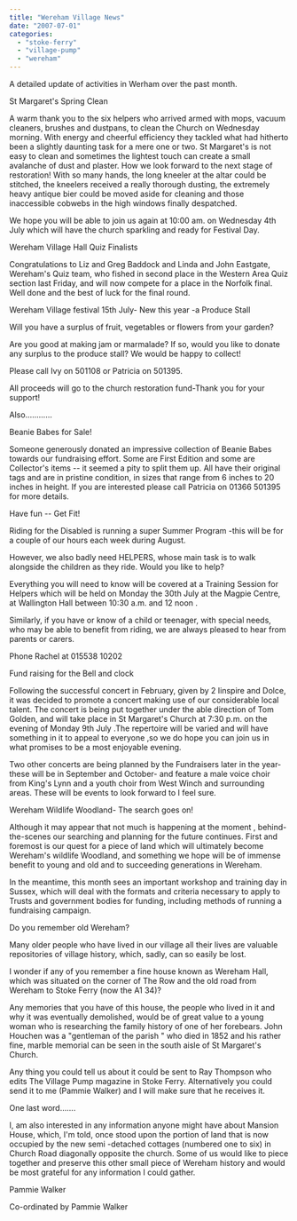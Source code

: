 ```yaml
---
title: "Wereham Village News"
date: "2007-07-01"
categories: 
  - "stoke-ferry"
  - "village-pump"
  - "wereham"
---
```


A detailed update of activities in Werham over the past month.

St Margaret's Spring Clean

A warm thank you to the six helpers who arrived armed with mops, vacuum cleaners, brushes and dustpans, to clean the Church on Wednesday morning. With energy and cheerful efficiency they tackled what had hitherto been a slightly daunting task for a mere one or two. St Margaret's is not easy to clean and sometimes the lightest touch can create a small avalanche of dust and plaster. How we look forward to the next stage of restoration! With so many hands, the long kneeler at the altar could be stitched, the kneelers received a really thorough dusting, the extremely heavy antique bier could be moved aside for cleaning and those inaccessible cobwebs in the high windows finally despatched.

We hope you will be able to join us again at 10:00 am. on Wednesday 4th July which will have the church sparkling and ready for Festival Day.

Wereham Village Hall Quiz Finalists

Congratulations to Liz and Greg Baddock and Linda and John Eastgate, Wereham's Quiz team, who fished in second place in the Western Area Quiz section last Friday, and will now compete for a place in the Norfolk final. Well done and the best of luck for the final round.

Wereham Village festival 15th July- New this year -a Produce Stall

Will you have a surplus of fruit, vegetables or flowers from your garden?

Are you good at making jam or marmalade? If so, would you like to donate any surplus to the produce stall? We would be happy to collect!

Please call Ivy on 501108 or Patricia on 501395.

All proceeds will go to the church restoration fund-Thank you for your support!

Also............

Beanie Babes for Sale!

Someone generously donated an impressive collection of Beanie Babes towards our fundraising effort. Some are First Edition and some are Collector's items -- it seemed a pity to split them up. All have their original tags and are in pristine condition, in sizes that range from 6 inches to 20 inches in height. If you are interested please call Patricia on 01366 501395 for more details.

Have fun -- Get Fit!

Riding for the Disabled is running a super Summer Program -this will be for a couple of our hours each week during August.

However, we also badly need HELPERS, whose main task is to walk alongside the children as they ride. Would you like to help?

Everything you will need to know will be covered at a Training Session for Helpers which will be held on Monday the 30th July at the Magpie Centre, at Wallington Hall between 10:30 a.m. and 12 noon .

Similarly, if you have or know of a child or teenager, with special needs, who may be able to benefit from riding, we are always pleased to hear from parents or carers.

Phone Rachel at 015538 10202

Fund raising for the Bell and clock

Following the successful concert in February, given by 2 Iinspire and Dolce, it was decided to promote a concert making use of our considerable local talent. The concert is being put together under the able direction of Tom Golden, and will take place in St Margaret's Church at 7:30 p.m. on the evening of Monday 9th July .The repertoire will be varied and will have something in it to appeal to everyone ,so we do hope you can join us in what promises to be a most enjoyable evening.

Two other concerts are being planned by the Fundraisers later in the year- these will be in September and October- and feature a male voice choir from King's Lynn and a youth choir from West Winch and surrounding areas. These will be events to look forward to I feel sure.

Wereham Wildlife Woodland- The search goes on!

Although it may appear that not much is happening at the moment , behind-the-scenes our searching and planning for the future continues. First and foremost is our quest for a piece of land which will ultimately become Wereham's wildlife Woodland, and something we hope will be of immense benefit to young and old and to succeeding generations in Wereham.

In the meantime, this month sees an important workshop and training day in Sussex, which will deal with the formats and criteria necessary to apply to Trusts and government bodies for funding, including methods of running a fundraising campaign.

Do you remember old Wereham?

Many older people who have lived in our village all their lives are valuable repositories of village history, which, sadly, can so easily be lost.

I wonder if any of you remember a fine house known as Wereham Hall, which was situated on the corner of The Row and the old road from Wereham to Stoke Ferry (now the A1 34)?

Any memories that you have of this house, the people who lived in it and why it was eventually demolished, would be of great value to a young woman who is researching the family history of one of her forebears. John Houchen was a "gentleman of the parish " who died in 1852 and his rather fine, marble memorial can be seen in the south aisle of St Margaret's Church.

Any thing you could tell us about it could be sent to Ray Thompson who edits The Village Pump magazine in Stoke Ferry. Alternatively you could send it to me (Pammie Walker) and I will make sure that he receives it.

One last word.......

I, am also interested in any information anyone might have about Mansion House, which, I'm told, once stood upon the portion of land that is now occupied by the new semi -detached cottages (numbered one to six) in Church Road diagonally opposite the church. Some of us would like to piece together and preserve this other small piece of Wereham history and would be most grateful for any information I could gather.

Pammie Walker

Co-ordinated by Pammie Walker
